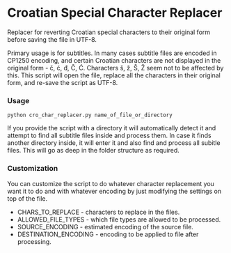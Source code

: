 # Croatian Special Character Replacer
Replacer for reverting Croatian special characters to their original form before saving the file in UTF-8.

Primary usage is for subtitles. In many cases subtitle files are encoded in CP1250 encoding, and certain Croatian characters are not displayed in the original form - č, ć, đ, Č, Ć.
Characters š, ž, Š, Ž seem not to be affected by this.
This script will open the file, replace all the characters in their original form, and re-save the script as UTF-8.

### Usage
`python cro_char_replacer.py name_of_file_or_directory`

If you provide the script with a directory it will automatically detect it and attempt to find all subtitle files inside and process them. In case it finds another directory inside, it will enter it and also find and process all subitle files. This will go as deep in the folder structure as required.

### Customization
You can customize the script to do whatever character replacement you want it to do and with whatever encoding by just modifying the settings on top of the file.
- CHARS_TO_REPLACE - characters to replace in the files.
- ALLOWED_FILE_TYPES - which file types are allowed to be processed.
- SOURCE_ENCODING - estimated encoding of the source file.
- DESTINATION_ENCODING - encoding to be applied to file after processing.
